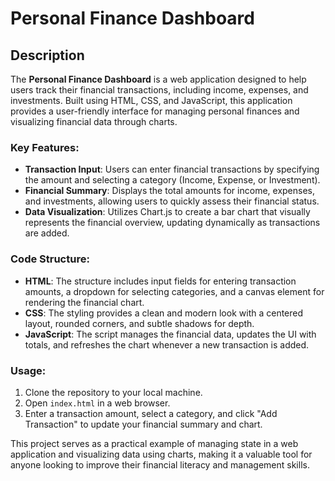 # Personal Finance Dashboard

## Description
The **Personal Finance Dashboard** is a web application designed to help users track their financial transactions, including income, expenses, and investments. Built using HTML, CSS, and JavaScript, this application provides a user-friendly interface for managing personal finances and visualizing financial data through charts.

### Key Features:
- **Transaction Input**: Users can enter financial transactions by specifying the amount and selecting a category (Income, Expense, or Investment).
- **Financial Summary**: Displays the total amounts for income, expenses, and investments, allowing users to quickly assess their financial status.
- **Data Visualization**: Utilizes Chart.js to create a bar chart that visually represents the financial overview, updating dynamically as transactions are added.

### Code Structure:
- **HTML**: The structure includes input fields for entering transaction amounts, a dropdown for selecting categories, and a canvas element for rendering the financial chart.
- **CSS**: The styling provides a clean and modern look with a centered layout, rounded corners, and subtle shadows for depth.
- **JavaScript**: The script manages the financial data, updates the UI with totals, and refreshes the chart whenever a new transaction is added.

### Usage:
1. Clone the repository to your local machine.
2. Open `index.html` in a web browser.
3. Enter a transaction amount, select a category, and click "Add Transaction" to update your financial summary and chart.

This project serves as a practical example of managing state in a web application and visualizing data using charts, making it a valuable tool for anyone looking to improve their financial literacy and management skills.
